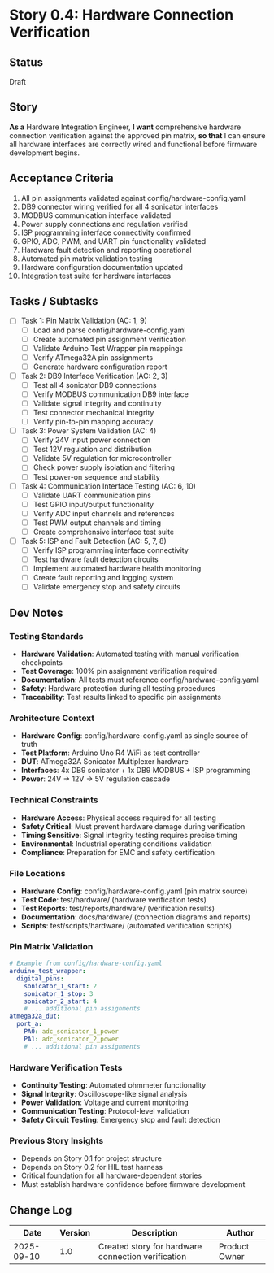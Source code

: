 # Story 0.4: Hardware Connection Verification

## Status

Draft

## Story

**As a** Hardware Integration Engineer,
**I want** comprehensive hardware connection verification against the approved pin matrix,
**so that** I can ensure all hardware interfaces are correctly wired and functional before firmware development begins.

## Acceptance Criteria

1. All pin assignments validated against config/hardware-config.yaml
2. DB9 connector wiring verified for all 4 sonicator interfaces
3. MODBUS communication interface validated
4. Power supply connections and regulation verified
5. ISP programming interface connectivity confirmed
6. GPIO, ADC, PWM, and UART pin functionality validated
7. Hardware fault detection and reporting operational
8. Automated pin matrix validation testing
9. Hardware configuration documentation updated
10. Integration test suite for hardware interfaces

## Tasks / Subtasks

- [ ] Task 1: Pin Matrix Validation (AC: 1, 9)
  - [ ] Load and parse config/hardware-config.yaml
  - [ ] Create automated pin assignment verification
  - [ ] Validate Arduino Test Wrapper pin mappings
  - [ ] Verify ATmega32A pin assignments
  - [ ] Generate hardware configuration report

- [ ] Task 2: DB9 Interface Verification (AC: 2, 3)
  - [ ] Test all 4 sonicator DB9 connections
  - [ ] Verify MODBUS communication DB9 interface
  - [ ] Validate signal integrity and continuity
  - [ ] Test connector mechanical integrity
  - [ ] Verify pin-to-pin mapping accuracy

- [ ] Task 3: Power System Validation (AC: 4)
  - [ ] Verify 24V input power connection
  - [ ] Test 12V regulation and distribution
  - [ ] Validate 5V regulation for microcontroller
  - [ ] Check power supply isolation and filtering
  - [ ] Test power-on sequence and stability

- [ ] Task 4: Communication Interface Testing (AC: 6, 10)
  - [ ] Validate UART communication pins
  - [ ] Test GPIO input/output functionality
  - [ ] Verify ADC input channels and references
  - [ ] Test PWM output channels and timing
  - [ ] Create comprehensive interface test suite

- [ ] Task 5: ISP and Fault Detection (AC: 5, 7, 8)
  - [ ] Verify ISP programming interface connectivity
  - [ ] Test hardware fault detection circuits
  - [ ] Implement automated hardware health monitoring
  - [ ] Create fault reporting and logging system
  - [ ] Validate emergency stop and safety circuits

## Dev Notes

### Testing Standards

- **Hardware Validation**: Automated testing with manual verification checkpoints
- **Test Coverage**: 100% pin assignment verification required
- **Documentation**: All tests must reference config/hardware-config.yaml
- **Safety**: Hardware protection during all testing procedures
- **Traceability**: Test results linked to specific pin assignments

### Architecture Context

- **Hardware Config**: config/hardware-config.yaml as single source of truth
- **Test Platform**: Arduino Uno R4 WiFi as test controller
- **DUT**: ATmega32A Sonicator Multiplexer hardware
- **Interfaces**: 4x DB9 sonicator + 1x DB9 MODBUS + ISP programming
- **Power**: 24V → 12V → 5V regulation cascade

### Technical Constraints

- **Hardware Access**: Physical access required for all testing
- **Safety Critical**: Must prevent hardware damage during verification
- **Timing Sensitive**: Signal integrity testing requires precise timing
- **Environmental**: Industrial operating conditions validation
- **Compliance**: Preparation for EMC and safety certification

### File Locations

- **Hardware Config**: config/hardware-config.yaml (pin matrix source)
- **Test Code**: test/hardware/ (hardware verification tests)
- **Test Reports**: test/reports/hardware/ (verification results)
- **Documentation**: docs/hardware/ (connection diagrams and reports)
- **Scripts**: test/scripts/hardware/ (automated verification scripts)

### Pin Matrix Validation

```yaml
# Example from config/hardware-config.yaml
arduino_test_wrapper:
  digital_pins:
    sonicator_1_start: 2
    sonicator_1_stop: 3
    sonicator_2_start: 4
    # ... additional pin assignments
atmega32a_dut:
  port_a:
    PA0: adc_sonicator_1_power
    PA1: adc_sonicator_2_power
    # ... additional pin assignments
```

### Hardware Verification Tests

- **Continuity Testing**: Automated ohmmeter functionality
- **Signal Integrity**: Oscilloscope-like signal analysis
- **Power Validation**: Voltage and current monitoring
- **Communication Testing**: Protocol-level validation
- **Safety Circuit Testing**: Emergency stop and fault detection

### Previous Story Insights

- Depends on Story 0.1 for project structure
- Depends on Story 0.2 for HIL test harness
- Critical foundation for all hardware-dependent stories
- Must establish hardware confidence before firmware development

## Change Log

| Date | Version | Description | Author |
|------|---------|-------------|--------|
| 2025-09-10 | 1.0 | Created story for hardware connection verification | Product Owner |
